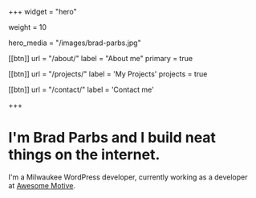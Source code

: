 +++
widget = "hero"

weight = 10

hero_media = "/images/brad-parbs.jpg"

[[btn]]
	url = "/about/"
	label = "About me"
	primary = true

[[btn]]
	url = "/projects/"
	label = 'My Projects'
	projects = true

[[btn]]
	url = "/contact/"
	label = 'Contact me'


+++

# I'm **Brad Parbs** and I build neat things on the internet.

I'm a Milwaukee WordPress developer, currently working as a developer at [Awesome Motive](https://awesomemotive.com/).
